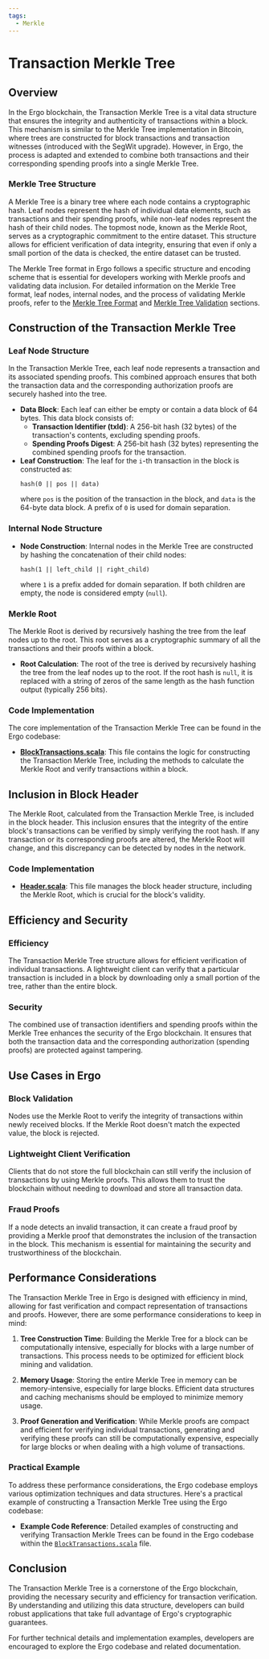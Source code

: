 ```yaml
---
tags:
  - Merkle
---
```


# Transaction Merkle Tree

## Overview

In the Ergo blockchain, the Transaction Merkle Tree is a vital data structure that ensures the integrity and authenticity of transactions within a block. This mechanism is similar to the Merkle Tree implementation in Bitcoin, where trees are constructed for block transactions and transaction witnesses (introduced with the SegWit upgrade). However, in Ergo, the process is adapted and extended to combine both transactions and their corresponding spending proofs into a single Merkle Tree.

### **Merkle Tree Structure**

A Merkle Tree is a binary tree where each node contains a cryptographic hash. Leaf nodes represent the hash of individual data elements, such as transactions and their spending proofs, while non-leaf nodes represent the hash of their child nodes. The topmost node, known as the Merkle Root, serves as a cryptographic commitment to the entire dataset. This structure allows for efficient verification of data integrity, ensuring that even if only a small portion of the data is checked, the entire dataset can be trusted.

The Merkle Tree format in Ergo follows a specific structure and encoding scheme that is essential for developers working with Merkle proofs and validating data inclusion. For detailed information on the Merkle Tree format, leaf nodes, internal nodes, and the process of validating Merkle proofs, refer to the [Merkle Tree Format](merkle-format.md) and [Merkle Tree Validation](merkle-validation.md) sections.

## Construction of the Transaction Merkle Tree

### **Leaf Node Structure**

In the Transaction Merkle Tree, each leaf node represents a transaction and its associated spending proofs. This combined approach ensures that both the transaction data and the corresponding authorization proofs are securely hashed into the tree.

- **Data Block**: Each leaf can either be empty or contain a data block of 64 bytes. This data block consists of:
  - **Transaction Identifier (txId)**: A 256-bit hash (32 bytes) of the transaction's contents, excluding spending proofs.
  - **Spending Proofs Digest**: A 256-bit hash (32 bytes) representing the combined spending proofs for the transaction.
- **Leaf Construction**: The leaf for the `i`-th transaction in the block is constructed as:
  ```
  hash(0 || pos || data)
  ```
  where `pos` is the position of the transaction in the block, and `data` is the 64-byte data block. A prefix of `0` is used for domain separation.

### **Internal Node Structure**

- **Node Construction**: Internal nodes in the Merkle Tree are constructed by hashing the concatenation of their child nodes:
  ```
  hash(1 || left_child || right_child)
  ```
  where `1` is a prefix added for domain separation. If both children are empty, the node is considered empty (`null`).

### **Merkle Root**

The Merkle Root is derived by recursively hashing the tree from the leaf nodes up to the root. This root serves as a cryptographic summary of all the transactions and their proofs within a block.

- **Root Calculation**: The root of the tree is derived by recursively hashing the tree from the leaf nodes up to the root. If the root hash is `null`, it is replaced with a string of zeros of the same length as the hash function output (typically 256 bits).

### **Code Implementation**

The core implementation of the Transaction Merkle Tree can be found in the Ergo codebase:

- **[BlockTransactions.scala](https://github.com/ergoplatform/ergo/blob/master/ergo-core/src/main/scala/org/ergoplatform/modifiers/history/BlockTransactions.scala)**: This file contains the logic for constructing the Transaction Merkle Tree, including the methods to calculate the Merkle Root and verify transactions within a block.

## Inclusion in Block Header

The Merkle Root, calculated from the Transaction Merkle Tree, is included in the block header. This inclusion ensures that the integrity of the entire block's transactions can be verified by simply verifying the root hash. If any transaction or its corresponding proofs are altered, the Merkle Root will change, and this discrepancy can be detected by nodes in the network.

### **Code Implementation**

- **[Header.scala](https://github.com/ergoplatform/ergo/blob/master/ergo-core/src/main/scala/org/ergoplatform/modifiers/history/header/Header.scala)**: This file manages the block header structure, including the Merkle Root, which is crucial for the block's validity.

## Efficiency and Security

### **Efficiency**

The Transaction Merkle Tree structure allows for efficient verification of individual transactions. A lightweight client can verify that a particular transaction is included in a block by downloading only a small portion of the tree, rather than the entire block.

### **Security**

The combined use of transaction identifiers and spending proofs within the Merkle Tree enhances the security of the Ergo blockchain. It ensures that both the transaction data and the corresponding authorization (spending proofs) are protected against tampering.

## Use Cases in Ergo

### **Block Validation**

Nodes use the Merkle Root to verify the integrity of transactions within newly received blocks. If the Merkle Root doesn't match the expected value, the block is rejected.

### **Lightweight Client Verification**

Clients that do not store the full blockchain can still verify the inclusion of transactions by using Merkle proofs. This allows them to trust the blockchain without needing to download and store all transaction data.

### **Fraud Proofs**

If a node detects an invalid transaction, it can create a fraud proof by providing a Merkle proof that demonstrates the inclusion of the transaction in the block. This mechanism is essential for maintaining the security and trustworthiness of the blockchain.

## Performance Considerations

The Transaction Merkle Tree in Ergo is designed with efficiency in mind, allowing for fast verification and compact representation of transactions and proofs. However, there are some performance considerations to keep in mind:

1. **Tree Construction Time**: Building the Merkle Tree for a block can be computationally intensive, especially for blocks with a large number of transactions. This process needs to be optimized for efficient block mining and validation.

2. **Memory Usage**: Storing the entire Merkle Tree in memory can be memory-intensive, especially for large blocks. Efficient data structures and caching mechanisms should be employed to minimize memory usage.

3. **Proof Generation and Verification**: While Merkle proofs are compact and efficient for verifying individual transactions, generating and verifying these proofs can still be computationally expensive, especially for large blocks or when dealing with a high volume of transactions.

### **Practical Example**

To address these performance considerations, the Ergo codebase employs various optimization techniques and data structures. Here's a practical example of constructing a Transaction Merkle Tree using the Ergo codebase:

- **Example Code Reference**: Detailed examples of constructing and verifying Transaction Merkle Trees can be found in the Ergo codebase within the [`BlockTransactions.scala`](https://github.com/ergoplatform/ergo/blob/master/ergo-core/src/main/scala/org/ergoplatform/modifiers/history/BlockTransactions.scala) file.

## Conclusion

The Transaction Merkle Tree is a cornerstone of the Ergo blockchain, providing the necessary security and efficiency for transaction verification. By understanding and utilizing this data structure, developers can build robust applications that take full advantage of Ergo's cryptographic guarantees.

For further technical details and implementation examples, developers are encouraged to explore the Ergo codebase and related documentation.
